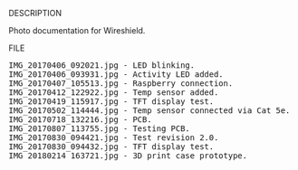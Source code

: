 DESCRIPTION

Photo documentation for Wireshield.

FILE
<pre>
IMG_20170406_092021.jpg - LED blinking.
IMG_20170406_093931.jpg - Activity LED added.
IMG_20170407_105513.jpg - Raspberry connection.
IMG_20170412_122922.jpg - Temp sensor added.
IMG_20170419_115917.jpg - TFT display test.
IMG_20170502_114444.jpg - Temp sensor connected via Cat 5e.
IMG_20170718_132216.jpg - PCB.
IMG_20170807_113755.jpg - Testing PCB.
IMG_20170830_094421.jpg - Test revision 2.0.
IMG_20170830_094432.jpg - TFT display test.
IMG_20180214_163721.jpg - 3D print case prototype.
</pre>
